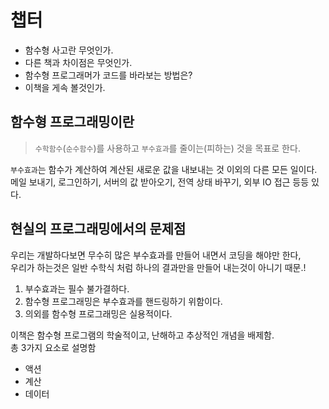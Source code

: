 # 챕터
- 함수형 사고란 무엇인가.
- 다른 책과 차이점은 무엇인가.
- 함수형 프로그래머가 코드를 바라보는 방법은?
- 이책을 게속 볼것인가.

## 함수형 프로그래밍이란

> `수학함수`(`순수함수`)를 사용하고 `부수효과`를 줄이는(피하는) 것을 목표로 한다.

`부수효과`는 함수가 계산하여 계산된 새로운 값을 내보내는 것 이외의 다른 모든 일이다.   
메일 보내기, 로그인하기, 서버의 값 받아오기, 전역 상태 바꾸기, 외부 IO 접근 등등 있다.

## 현실의 프로그래밍에서의 문제점

우리는 개발하다보면 무수히 많은 부수효과를 만들어 내면서 코딩을 해야만 한다,  
우리가 하는것은 일반 수학식 처럼 하나의 결과만을 만들어 내는것이 아니기 때문.!  

1. 부수효과는 필수 불가결하다.
2. 함수형 프로그래밍은 부수효과를 핸드링하기 위함이다.
3. 의외를 함수형 프로그래밍은 실용적이다.

이책은 함수형 프로그램의 학술적이고, 난해하고 추상적인 개념을 배제함.  
총 3가지 요소로 설명함
- 액션
- 계산
- 데이터

  

